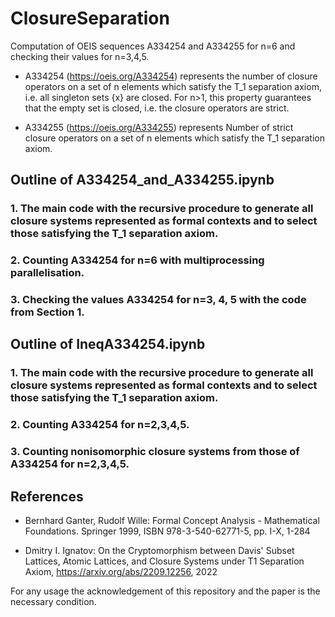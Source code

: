 # ClosureSeparation
Computation of OEIS sequences A334254 and A334255 for n=6 and checking their values for n=3,4,5.

* A334254 (https://oeis.org/A334254) represents the number of closure operators on a set of n elements which satisfy the T_1 separation axiom, i.e. all singleton sets {x} are closed. For n>1, this property guarantees that the empty set is closed, i.e. the closure operators are strict.


* A334255 (https://oeis.org/A334255) represents Number of strict closure operators on a set of n elements which satisfy the T_1 separation axiom.



## Outline of A334254_and_A334255.ipynb

### 1. The main code with the recursive procedure to generate all closure systems represented as formal contexts and to select those satisfying the T_1 separation axiom.
### 2. Counting A334254 for n=6 with multiprocessing parallelisation.
### 3. Checking the values A334254 for n=3, 4, 5 with the code from Section 1.

## Outline of IneqA334254.ipynb

### 1. The main code with the recursive procedure to generate all closure systems represented as formal contexts and to select those satisfying the T_1 separation axiom.
### 2. Counting A334254 for n=2,3,4,5.
### 3. Counting nonisomorphic closure systems from those of A334254 for n=2,3,4,5.


## References

* Bernhard Ganter, Rudolf Wille:
Formal Concept Analysis - Mathematical Foundations. Springer 1999, ISBN 978-3-540-62771-5, pp. I-X, 1-284

* Dmitry I. Ignatov: On the Cryptomorphism between Davis' Subset Lattices, Atomic Lattices, and Closure Systems under T1 Separation Axiom, https://arxiv.org/abs/2209.12256, 2022
  

For any usage the acknowledgement of this repository and the paper is the necessary condition.
